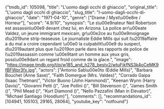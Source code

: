 {"tmdb_id": 105098, "title": "L'uomo dagli occhi di ghiaccio", "original_title": "L'uomo dagli occhi di ghiaccio", "slug_title": "l-uomo-dagli-occhi-di-ghiaccio", "date": "1971-04-10", "genre": ["Drame / Myst\u00e8re / Horreur"], "score": "4.9/10", "synopsis": "Le s\u00e9nateur Neil Robertson est assassin\u00e9 devant chez lui, en Arizona. La police arr\u00eate Valdez, un jeune immigrant mexicain, gr\u00e2ce au t\u00e9moignage d\u2019une strip-teaseuse. Le journaliste Eddie Mills qui suit l\u2019affaire a du mal a croire cependant \u00e0 la culpabilit\u00e9 du suspect, d\u2019autant plus que l\u2019on parle dans les rapports de police de l\u2019assassin comme \u00e9tant un homme aux yeux gris, poss\u00e9dant un regard froid comme de la glace.", "image": "https://image.tmdb.org/t/p/w185_and_h278_bestv2/wtuFikfNS3k4oCeMK9fBFWpr3fx.jpg", "actors": ["Antonio Sab\u00e0to (Eddie Mills)", "Barbara Bouchet (Anne Saxe)", "Faith Domergue (Mrs. Valdes)", "Corrado Gaipa (Isaac Thetman)", "Victor Buono (John Hammond)", "Keenan Wynn (Harry Davis)", "Giovanni Petti ()", "Joe Pollini ()", "Bill Stevenson ()", "James Smith ()", "Phil Mead ()", "Kurt Diamond ()", "Nello Pazzafini (Man in Elevator)", "Michael Santiago (Hoodlum)"], "comments": [], "recommandations_id": [104941, 105103, 29165, 28064], "youtube_key": "notfound"}